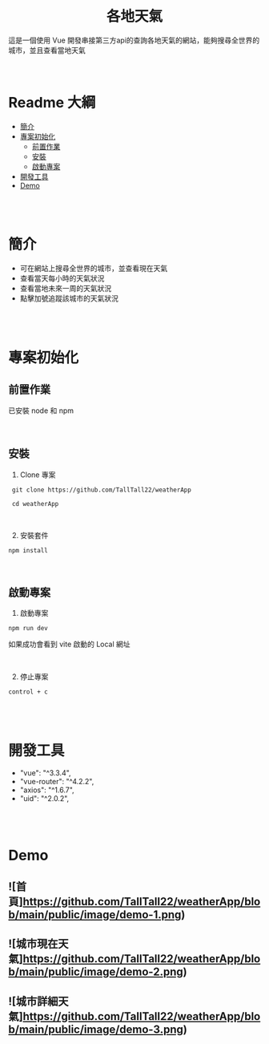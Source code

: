 <h1 align=center>各地天氣</h1>

這是一個使用 Vue 開發串接第三方api的查詢各地天氣的網站，能夠搜尋全世界的城市，並且查看當地天氣
<br>
<br>
<br>

# Readme 大綱
- [簡介](#簡介)
- [專案初始化](#專案初始化)
  - [前置作業](#前置作業)
  - [安裝](#安裝)
  - [啟動專案](#啟動專案)
- [開發工具](#開發工具)
- [Demo](#Demo)

<br>
<br>

# 簡介
- 可在網站上搜尋全世界的城市，並查看現在天氣
- 查看當天每小時的天氣狀況
- 查看當地未來一周的天氣狀況
- 點擊加號追蹤該城市的天氣狀況

<br>
<br>

# 專案初始化
## **前置作業**
已安裝 node 和 npm

<br>

## **安裝**
1. Clone 專案
```
 git clone https://github.com/TallTall22/weatherApp

 cd weatherApp
```

<br/>

2. 安裝套件
```
npm install
```

<br/>

## **啟動專案**

1. 啟動專案
```
npm run dev
```

如果成功會看到 vite 啟動的 Local 網址

<br>

2. 停止專案
```
control + c
```
<br/>
<br/>


# 開發工具
- "vue": "^3.3.4",
- "vue-router": "^4.2.2",
- "axios": "^1.6.7",
- "uid": "^2.0.2",

<br>
<br>

#  Demo

![首頁]https://github.com/TallTall22/weatherApp/blob/main/public/image/demo-1.png)
---
![城市現在天氣]https://github.com/TallTall22/weatherApp/blob/main/public/image/demo-2.png)
---
![城市詳細天氣]https://github.com/TallTall22/weatherApp/blob/main/public/image/demo-3.png)
---



